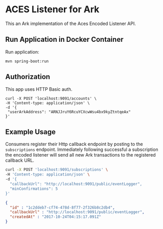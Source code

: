 # ACES Listener for Ark

This an Ark implementation of the Aces Encoded Listener API.


## Run Application in Docker Container

Run application:

```
mvn spring-boot:run
```

## Authorization

This app uses HTTP Basic auth.

```
curl -X POST 'localhost:9091/accounts' \
-H 'Content-type: application/json' \
-d '{
 "userArkAddress": "ARNJJruY6RcuYCXcwWsu4bx9kyZtntqeAx"
}'
```

## Example Usage

Consumers register their Http callback endpoint by posting to the `subscriptions`
endpoint. Immediately following successful a subscription the encoded
listener will send all new Ark transactions to the registered callback
URL.

```bash
curl -X POST 'localhost:9091/subscriptions' \
-H 'Content-type: application/json' \
-d '{
  "callbackUrl": "http://localhost:9091/public/eventLogger",
  "minConfirmations": 5
}'
```

```json
{
  "id" : "1c2ddeb7-cf74-478d-8f77-2f326b8c2db4",
  "callbackUrl" : "http://localhost:9091/public/eventLogger",
  "createdAt" : "2017-10-24T04:15:17.091Z"
}
```